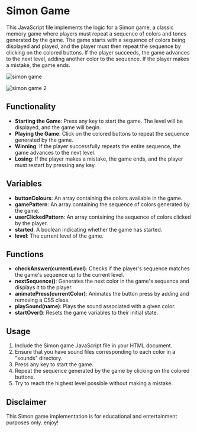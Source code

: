 # Simon Game

This JavaScript file implements the logic for a Simon game, a classic memory game where players must repeat a sequence of colors and tones generated by the game. The game starts with a sequence of colors being displayed and played, and the player must then repeat the sequence by clicking on the colored buttons. If the player succeeds, the game advances to the next level, adding another color to the sequence. If the player makes a mistake, the game ends.

![simon game](https://github.com/user-attachments/assets/0182714b-f26e-4734-bfba-bdc3633e8c9f)

![simon game 2](https://github.com/user-attachments/assets/0bf8ca57-367f-4d0c-be4f-14ca2581b63e)

## Functionality

- **Starting the Game**: Press any key to start the game. The level will be displayed, and the game will begin.
- **Playing the Game**: Click on the colored buttons to repeat the sequence generated by the game.
- **Winning**: If the player successfully repeats the entire sequence, the game advances to the next level.
- **Losing**: If the player makes a mistake, the game ends, and the player must restart by pressing any key.

## Variables

- **buttonColours**: An array containing the colors available in the game.
- **gamePattern**: An array containing the sequence of colors generated by the game.
- **userClickedPattern**: An array containing the sequence of colors clicked by the player.
- **started**: A boolean indicating whether the game has started.
- **level**: The current level of the game.

## Functions

- **checkAnswer(currentLevel)**: Checks if the player's sequence matches the game's sequence up to the current level.
- **nextSequence()**: Generates the next color in the game's sequence and displays it to the player.
- **animatePress(currentColor)**: Animates the button press by adding and removing a CSS class.
- **playSound(name)**: Plays the sound associated with a given color.
- **startOver()**: Resets the game variables to their initial state.

## Usage

1. Include the Simon game JavaScript file in your HTML document.
2. Ensure that you have sound files corresponding to each color in a "sounds" directory.
3. Press any key to start the game.
4. Repeat the sequence generated by the game by clicking on the colored buttons.
5. Try to reach the highest level possible without making a mistake.

## Disclaimer

This Simon game implementation is for educational and entertainment purposes only. enjoy!
```
